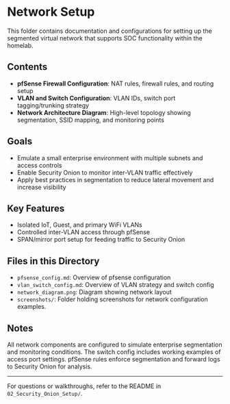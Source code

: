 # Network Setup

This folder contains documentation and configurations for setting up the segmented virtual network that supports SOC functionality within the homelab.

## Contents

* **pfSense Firewall Configuration**: NAT rules, firewall rules, and routing setup
* **VLAN and Switch Configuration**: VLAN IDs, switch port tagging/trunking strategy
* **Network Architecture Diagram**: High-level topology showing segmentation, SSID mapping, and monitoring points

## Goals

* Emulate a small enterprise environment with multiple subnets and access controls
* Enable Security Onion to monitor inter-VLAN traffic effectively
* Apply best practices in segmentation to reduce lateral movement and increase visibility

## Key Features

* Isolated IoT, Guest, and primary WiFi VLANs
* Controlled inter-VLAN access through pfSense
* SPAN/mirror port setup for feeding traffic to Security Onion

## Files in this Directory

* `pfsense_config.md`: Overview of pfsense configuration
* `vlan_switch_config.md`: Overview of VLAN strategy and switch config
* `network_diagram.png`: Diagram showing network layout
* `screenshots/`: Folder holding screenshots for network configuration examples.

## Notes

All network components are configured to simulate enterprise segmentation and monitoring conditions. The switch config includes working examples of access port settings. pfSense rules enforce segmentation and forward logs to Security Onion for analysis.

---

For questions or walkthroughs, refer to the README in `02_Security_Onion_Setup/`.
